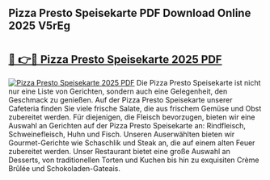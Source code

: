 ## Pizza Presto Speisekarte PDF Download Online 2025 V5rEg

# <h2><a href="http://gca9cy5.nevu.top/?p=Pizza+Presto+Speisekarte">🔗 👉🔴 Pizza Presto Speisekarte 2025 PDF</a></h2>

[![Pizza Presto Speisekarte 2025 PDF](https://i.imgur.com/dBaPXMq.png)](http://gca9cy5.nevu.top/?p=Pizza+Presto+Speisekarte)
Die Pizza Presto Speisekarte ist nicht nur eine Liste von Gerichten, sondern auch eine Gelegenheit, den Geschmack zu genießen. Auf der Pizza Presto Speisekarte unserer Cafeteria finden Sie viele frische Salate, die aus frischem Gemüse und Obst zubereitet werden. Für diejenigen, die Fleisch bevorzugen, bieten wir eine Auswahl an Gerichten auf der Pizza Presto Speisekarte an: Rindfleisch, Schweinefleisch, Huhn und Fisch. Unseren Auserwählten bieten wir Gourmet-Gerichte wie Schaschlik und Steak an, die auf einem alten Feuer zubereitet werden. Unser Restaurant bietet eine große Auswahl an Desserts, von traditionellen Torten und Kuchen bis hin zu exquisiten Crème Brûlée und Schokoladen-Gateais.
